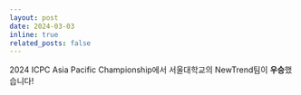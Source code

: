 ```yaml
---
layout: post
date: 2024-03-03
inline: true
related_posts: false
---
```


2024 ICPC Asia Pacific Championship에서 서울대학교의 NewTrend팀이 **우승**했습니다!